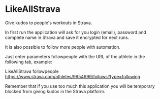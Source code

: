# LikeAllStrava

Give kudos to people's workouts in Strava.

In first run the application will ask for you login (email), password and complete name in Strava and save it encrypted for next runs.

It is also possible to follow more people with automation.

Just enter parameters followpeople with the URL of the athlete in the following tab, example:

LikeAllStrava followpeople https://www.strava.com/athletes/9954999/follows?type=following

Remember that if you use too much this application you will be temporary blocked from giving kudos in the Strava platform.
